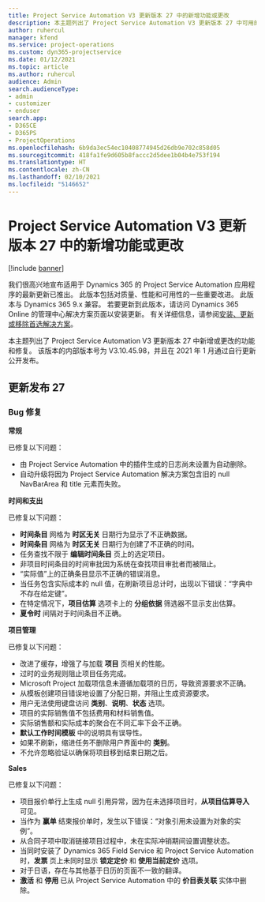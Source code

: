 ```yaml
---
title: Project Service Automation V3 更新版本 27 中的新增功能或更改
description: 本主题列出了 Project Service Automation V3 更新版本 27 中可用的功能和修复。
author: ruhercul
manager: kfend
ms.service: project-operations
ms.custom: dyn365-projectservice
ms.date: 01/12/2021
ms.topic: article
ms.author: ruhercul
audience: Admin
search.audienceType:
- admin
- customizer
- enduser
search.app:
- D365CE
- D365PS
- ProjectOperations
ms.openlocfilehash: 6b9da3ec54ec10408774945d26db9e702c858d05
ms.sourcegitcommit: 418fa1fe9d605b8faccc2d5dee1b04b4e753f194
ms.translationtype: HT
ms.contentlocale: zh-CN
ms.lasthandoff: 02/10/2021
ms.locfileid: "5146652"
---
```

# <a name="whats-new-or-changed-in-project-service-automation-update-release-27-v3"></a>Project Service Automation V3 更新版本 27 中的新增功能或更改

[!include [banner](../includes/psa-now-project-operations.md)]

我们很高兴地宣布适用于 Dynamics 365 的 Project Service Automation 应用程序的最新更新已推出。 此版本包括对质量、性能和可用性的一些重要改进。 此版本与 Dynamics 365 9.x 兼容。 若要更新到此版本，请访问 Dynamics 365 Online 的管理中心解决方案页面以安装更新。 有关详细信息，请参阅[安装、更新或移除首选解决方案](https://docs.microsoft.com/power-platform/admin/install-remove-preferred-solution)。

本主题列出了 Project Service Automation V3 更新版本 27 中新增或更改的功能和修复。 该版本的内部版本号为 V3.10.45.98，并且在 2021 年 1 月通过自行更新公开发布。

## <a name="update-release-27"></a>更新发布 27

### <a name="bug-fixes"></a>Bug 修复

**常规**

已修复以下问题：

- 由 Project Service Automation 中的插件生成的日志尚未设置为自动删除。
- 自动升级将因为 Project Service Automation 解决方案包含旧的 null NavBarArea 和 title 元素而失败。

**时间和支出**

已修复以下问题：

- **时间条目** 网格为 **时区无关** 日期行为显示了不正确数据。
- **时间条目** 网格为 **时区无关** 日期行为创建了不正确的时间。
- 任务查找不限于 **编辑时间条目** 页上的选定项目。
- 非项目时间条目的时间审批因为系统在查找项目审批者而被阻止。
- “实际值”上的正确条目显示不正确的错误消息。
- 当任务包含实际成本的 null 值，在刷新项目总计时，出现以下错误：“字典中不存在给定键”。
- 在特定情况下，**项目估算** 选项卡上的 **分组依据** 筛选器不显示支出估算。
- **夏令时** 间隔对于时间条目不正确。

**项目管理**

已修复以下问题：

- 改进了缓存，增强了与加载 **项目** 页相关的性能。
- 过时的业务规则阻止项目任务完成。
- Microsoft Project 加载项信息未遵循加载项的日历，导致资源要求不正确。
- 从模板创建项目错误地设置了分配日期，并阻止生成资源要求。
- 用户无法使用键盘访问 **类别**、**说明**、**状态** 选项。
- 项目的实际销售值不包括费用和材料销售值。
- 实际销售额和实际成本的聚合在不同汇率下会不正确。
- **默认工作时间模板** 中的说明具有误导性。
- 如果不刷新，缩进任务不删除用户界面中的 **类别**。
- 不允许忽略验证以确保将项目移到结束日期之后。

**Sales**

已修复以下问题：

- 项目报价单行上生成 null 引用异常，因为在未选择项目时，**从项目估算导入** 可见。
- 当作为 **赢单** 结束报价单时，发生以下错误：“对象引用未设置为对象的实例”。
- 从合同子项中取消链接项目过程中，未在实际冲销期间设置调整状态。
- 当同时安装了 Dynamics 365 Field Service 和 Project Service Automation 时，**发票** 页上未同时显示 **锁定定价** 和 **使用当前定价** 选项。
- 对于日语，存在与其他基于日历的页面不一致的翻译。
- **激活** 和 **停用** 已从 Project Service Automation 中的 **价目表关联** 实体中删除。
